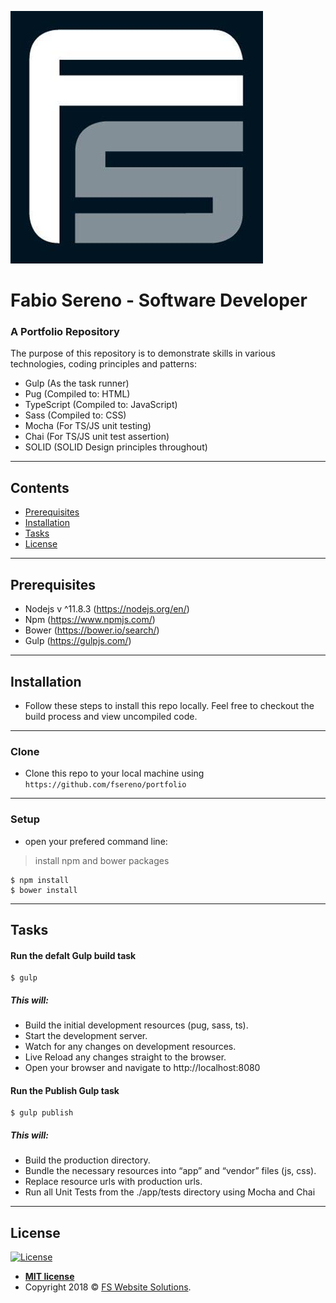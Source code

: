<a href="http://fswebsitesolutions.com/"><img src="https://raw.githubusercontent.com/fsereno/portfolio/master/dist/images/FSLogo.jpeg" title="FS Website Solutions" alt="FS Website Solutions" target="_blank"></a>

# **Fabio Sereno** - Software Developer
### A Portfolio Repository
The purpose of this repository is to demonstrate skills in various technologies, coding principles and patterns:

- Gulp (As the task runner)
- Pug (Compiled to: HTML)
- TypeScript (Compiled to: JavaScript)
- Sass (Compiled to: CSS)
- Mocha (For TS/JS unit testing)
- Chai (For TS/JS unit test assertion)
- SOLID (SOLID Design principles throughout)
---

## Contents

- [Prerequisites](#prerequisites)
- [Installation](#installation)
- [Tasks](#tasks)
- [License](#license)
---

## Prerequisites

- Nodejs v ^11.8.3 (https://nodejs.org/en/)
- Npm (https://www.npmjs.com/)
- Bower (https://bower.io/search/)
- Gulp (https://gulpjs.com/)
---

## Installation

- Follow these steps to install this repo locally. Feel free to checkout the build process and view uncompiled code.
---

### Clone

- Clone this repo to your local machine using `https://github.com/fsereno/portfolio`
---

### Setup

- open your prefered command line:

> install npm and bower packages

```shell
$ npm install
$ bower install
```
---

## Tasks

#### Run the defalt Gulp build task

```shell
$ gulp
```
##### This will:
- Build the initial development resources (pug, sass, ts).
- Start the development server.
- Watch for any changes on development resources.
- Live Reload any changes straight to the browser.
- Open your browser and navigate to http://localhost:8080

#### Run the Publish Gulp task

```shell
$ gulp publish
```
##### This will:
- Build the production directory.
- Bundle the necessary resources into “app” and “vendor” files (js, css).
- Replace resource urls with production urls.
- Run all Unit Tests from the ./app/tests directory using Mocha and Chai
---

## License

[![License](http://img.shields.io/:license-mit-blue.svg?style=flat-square)](http://badges.mit-license.org)

- **[MIT license](http://fswebsitesolutions.com/porfolio/app_licence/index.html)**
- Copyright 2018 © <a href="http://fswebsitesolutions.com/" target="_blank">FS Website Solutions</a>.